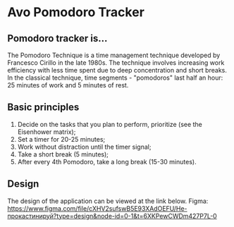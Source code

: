 # Avo Pomodoro Tracker
## Pomodoro tracker is...
The Pomodoro Technique is a time management technique developed by Francesco Cirillo in the late 1980s. The technique involves increasing work efficiency with less time spent due to deep concentration and short breaks. In the classical technique, time segments - "pomodoros" last half an hour: 25 minutes of work and 5 minutes of rest.
## Basic principles
1. Decide on the tasks that you plan to perform, prioritize (see the Eisenhower matrix);
2. Set a timer for 20-25 minutes;
3. Work without distraction until the timer signal;
4. Take a short break (5 minutes);
5. After every 4th Pomodoro, take a long break (15-30 minutes).
## Design
The design of the application can be viewed at the link below.
Figma: https://www.figma.com/file/cXHV2sufswB5E93XAdOEFU/Не-прокастинируй?type=design&node-id=0-1&t=6XKPewCWDm427P7L-0
